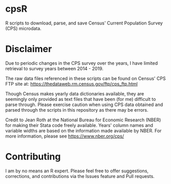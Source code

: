 # cpsR
R scripts to download, parse, and save Census' Current Population Survey (CPS) microdata.

# Disclaimer
Due to periodic changes in the CPS survey over the years, I have limited retrieval to survey years between 2014 - 2019.

The raw data files referenced in these scripts can be found on Census' CPS FTP site at:  https://thedataweb.rm.census.gov/ftp/cps_ftp.html

Though Census makes yearly data dictionaries available, they are seemingly only provided as text files that have been (for me) difficult to parse through. Please exercise caution when using CPS data obtained and parsed through the scripts in this repository as there may be errors.

Credit to Jean Roth at the National Bureau for Economic Research (NBER) for making their Stata code freely available. Years' column names and variable widths are based on the information made available by NBER.  For more information, please see https://www.nber.org/cps/

# Contributing
I am by no means an R expert.  Please feel free to offer suggestions, corrections, and contributions via the Issues feature and Pull requests.


